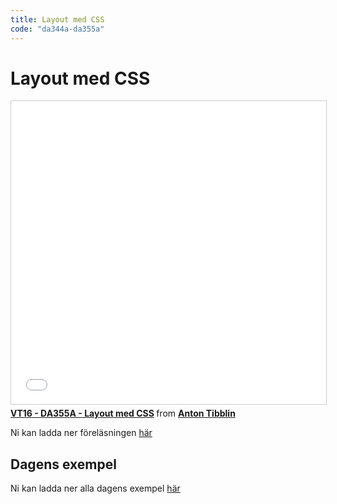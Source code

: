 ```yaml
---
title: Layout med CSS
code: "da344a-da355a"
---
```


# Layout med CSS

<iframe src="//www.slideshare.net/slideshow/embed_code/key/xNpdGn2IzZacpn" width="595" height="485" frameborder="0" marginwidth="0" marginheight="0" scrolling="no" style="border:1px solid #CCC; border-width:1px; margin-bottom:5px; max-width: 100%;" allowfullscreen> </iframe> <div style="margin-bottom:5px"> <strong> <a href="//www.slideshare.net/AntonTibblin/vt16-da355a-layout-med-css" title="VT16 - DA355A - Layout med CSS" target="_blank">VT16 - DA355A - Layout med CSS</a> </strong> from <strong><a target="_blank" href="//www.slideshare.net/AntonTibblin">Anton Tibblin</a></strong> </div>

Ni kan ladda ner föreläsningen [här](5.pdf)

## Dagens exempel

Ni kan ladda ner alla dagens exempel [här](CSS-Positionering.zip)
